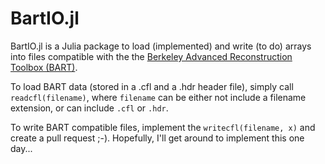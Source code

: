 # BartIO.jl

BartIO.jl is a Julia package to load (implemented) and write (to do) arrays into files compatible with the the [Berkeley Advanced Reconstruction Toolbox (BART)](https://mrirecon.github.io/bart/). 

To load BART data (stored in a .cfl and a .hdr header file), simply call `readcfl(filename)`, where `filename` can be either not include a filename extension, or can include `.cfl` or `.hdr`. 

To write BART compatible files, implement the `writecfl(filename, x)` and create a pull request ;-). Hopefully, I'll get around to implement this one day...
